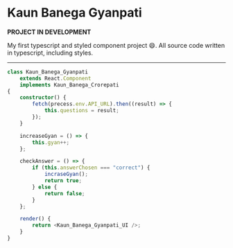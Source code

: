 # Kaun Banega Gyanpati

**PROJECT IN DEVELOPMENT**

My first typescript and styled component project 😄. All source code written in typescript, including styles. 

---

```ts
class Kaun_Banega_Gyanpati
    extends React.Component
    implements Kaun_Banega_Crorepati
{
    constructor() {
        fetch(precess.env.API_URL).then((result) => {
            this.questions = result;
        });
    }

    increaseGyan = () => {
        this.gyan++;
    };

    checkAnswer = () => {
        if (this.answerChosen === "correct") {
            incraseGyan();
            return true;
        } else {
            return false;
        }
    };

    render() {
        return <Kaun_Banega_Gyanpati_UI />;
    }
}
```
